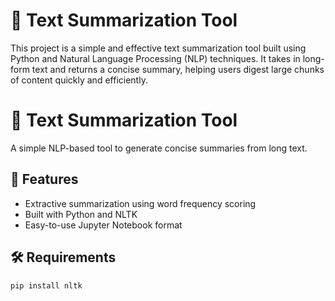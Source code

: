 # 📝 Text Summarization Tool

This project is a simple and effective text summarization tool built using Python and Natural Language Processing (NLP) techniques. It takes in long-form text and returns a concise summary, helping users digest large chunks of content quickly and efficiently.

# 📝 Text Summarization Tool

A simple NLP-based tool to generate concise summaries from long text.

## 🚀 Features

- Extractive summarization using word frequency scoring
- Built with Python and NLTK
- Easy-to-use Jupyter Notebook format

## 🛠️ Requirements

```bash
pip install nltk
